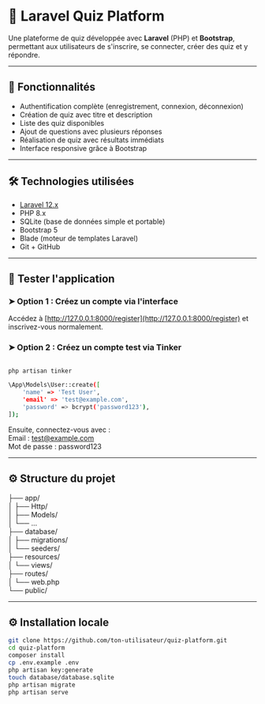# 🎯 Laravel Quiz Platform

Une plateforme de quiz développée avec **Laravel** (PHP) et **Bootstrap**, permettant aux utilisateurs de s'inscrire, se connecter, créer des quiz et y répondre.

---

## 🚀 Fonctionnalités

- Authentification complète (enregistrement, connexion, déconnexion)
- Création de quiz avec titre et description
- Liste des quiz disponibles
- Ajout de questions avec plusieurs réponses
- Réalisation de quiz avec résultats immédiats
- Interface responsive grâce à Bootstrap

---

## 🛠️ Technologies utilisées

- [Laravel 12.x](https://laravel.com/)
- PHP 8.x
- SQLite (base de données simple et portable)
- Bootstrap 5
- Blade (moteur de templates Laravel)
- Git + GitHub

---

## 🧪 Tester l'application

### ➤ Option 1 : Créez un compte via l'interface

Accédez à [http://127.0.0.1:8000/register](http://127.0.0.1:8000/register) et inscrivez-vous normalement.

### ➤ Option 2 : Créez un compte test via Tinker

```bash

php artisan tinker

\App\Models\User::create([
    'name' => 'Test User',
    'email' => 'test@example.com',
    'password' => bcrypt('password123'),
]);

```

Ensuite, connectez-vous avec :\
Email : test@example.com\
Mot de passe : password123

---

## ⚙️ Structure du projet

├── app/\
│   ├── Http/\
│   ├── Models/\
│   └── ...\
├── database/\
│   ├── migrations/\
│   └── seeders/\
├── resources/\
│   └── views/\
├── routes/\
│   └── web.php\
└── public/


---

## ⚙️ Installation locale

```bash
git clone https://github.com/ton-utilisateur/quiz-platform.git
cd quiz-platform
composer install
cp .env.example .env
php artisan key:generate
touch database/database.sqlite
php artisan migrate
php artisan serve
